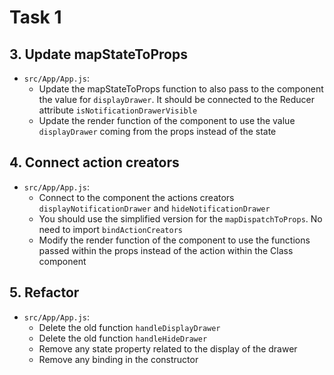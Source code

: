# Task 1

## 3. Update mapStateToProps

- `src/App/App.js`:
  - Update the mapStateToProps function to also pass to the component the value for `displayDrawer`. It should be connected to the Reducer attribute `isNotificationDrawerVisible`
  - Update the render function of the component to use the value `displayDrawer` coming from the props instead of the state

## 4. Connect action creators

- `src/App/App.js`:
  - Connect to the component the actions creators `displayNotificationDrawer` and `hideNotificationDrawer`
  - You should use the simplified version for the `mapDispatchToProps`. No need to import `bindActionCreators`
  - Modify the render function of the component to use the functions passed within the props instead of the action within the Class component

## 5. Refactor

- `src/App/App.js`:
  - Delete the old function `handleDisplayDrawer`
  - Delete the old function `handleHideDrawer`
  - Remove any state property related to the display of the drawer
  - Remove any binding in the constructor
